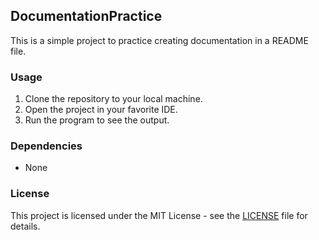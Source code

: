 ## DocumentationPractice
This is a simple project to practice creating documentation in a README file.

### Usage
1. Clone the repository to your local machine.
2. Open the project in your favorite IDE.
3. Run the program to see the output.

### Dependencies
- None

### License
This project is licensed under the MIT License - see the [LICENSE](LICENSE) file for details.